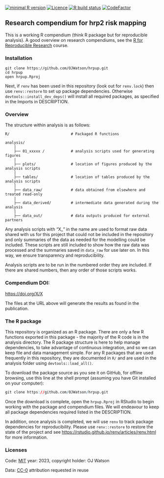 
<!-- README.md is generated from README.Rmd. Please edit that file -->
<!-- badges: start -->

[![minimal R
version](https://img.shields.io/badge/R%3E%3D-4.3.0-brightgreen.svg)](https://cran.r-project.org/)
[![Licence](https://img.shields.io/github/license/mashape/apistatus.svg)](http://choosealicense.com/licenses/mit/)
[![R build
status](https://github.com/OJWatson/hrpup/workflows/R-CMD-check/badge.svg)](https://github.com/OJWatson/hrpup/actions)
[![CodeFactor](https://www.codefactor.io/repository/github/OJWatson/hrpup/badge)](https://www.codefactor.io/repository/github/OJWatson/hrpup)
<!-- badges: end -->

## Research compendium for hrp2 risk mapping

This is a working R compendium (think R package but for reproducible
analysis). A good overview on research compendiums, see the [R for
Reproducible Research](https://annakrystalli.me/rrresearch/index.html)
course.

### Installation

    git clone https://github.com/OJWatson/hrpup.git
    cd hrpup
    open hrpup.Rproj

Next, if `renv` has been used in this repository (look out for
`renv.lock`) then use `renv::restore` to set up package dependencies.
Otherwise `devtools::install_dev_deps()` will install all required
packages, as specified in the Imports in DESCRIPTION.

### Overview

The structure within analysis is as follows:

    R/                            # Packaged R functions 

    analysis/
        |
        ├── 01_xxxxx /            # analysis scripts used for generating figures
        |
        ├── plots/                # location of figures produced by the analysis scripts
        |
        ├── tables/               # location of tables produced by the analysis scripts
        |
        ├── data_raw/             # data obtained from elsewhere and treated read-only    
        |
        ├── data_derived/         # intermediate data generated during the analysis
        |
        ├── data_out/             # data outputs produced for external partners

Any analysis scripts with “X\_” in the name are used to format raw data
shared with us for this project that could not be included in the
repository and only summaries of the data as needed for the modelling
could be included. These scripts are still included to show how the raw
data was processed and the summaries saved in `data_raw` for use later
on. In this way, we ensure transparency and reproducibility.

Analysis scripts are to be run in the numbered order they are included.
If there are shared numbers, then any order of those scripts works.

### Compendium DOI:

<https://doi.org/X/X>

The files at the URL above will generate the results as found in the
publication.

### The R package

This repository is organized as an R package. There are only a few R
functions exported in this package - the majority of the R code is in
the analysis directory. The R package structure is here to help manage
dependencies, to take advantage of continuous integration, and so we can
keep file and data management simple. For any R packages that are used
frequently in this repository, they are documented in `R/` and are used
in the analysis folder using `devtools::load_all()`.

To download the package source as you see it on GitHub, for offline
browsing, use this line at the shell prompt (assuming you have Git
installed on your computer):

``` r
git clone https://github.com/OJWatson/hrpup.git
```

Once the download is complete, open the `hrpup.Rproj` in RStudio to
begin working with the package and compendium files. We will endeavour
to keep all package dependencies required listed in the DESCRIPTION.

<!-- To add this once all the analysis is done -->

In addition, once analysis is completed, we will use `renv` to track
package dependencies for reproducibility. Please use `renv::restore` to
restore the state of the project and see
<https://rstudio.github.io/renv/articles/renv.html> for more
information.

### Licenses

Code: [MIT](http://opensource.org/licenses/MIT) year: 2023, copyright
holder: OJ Watson

Data: [CC-0](http://creativecommons.org/publicdomain/zero/1.0/)
attribution requested in reuse
